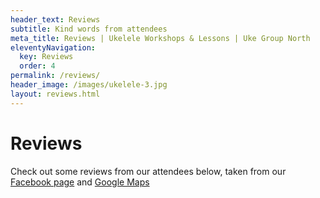 ```yaml
---
header_text: Reviews
subtitle: Kind words from attendees
meta_title: Reviews | Ukelele Workshops & Lessons | Uke Group North
eleventyNavigation:
  key: Reviews
  order: 4
permalink: /reviews/
header_image: /images/ukelele-3.jpg
layout: reviews.html
---
```

# Reviews

Check out some reviews from our attendees below, taken from our [Facebook page](https://www.facebook.com/ukegroupnorth/reviews) and [Google Maps](https://maps.app.goo.gl/5YPe7Gcj1vXLhYiG7)

